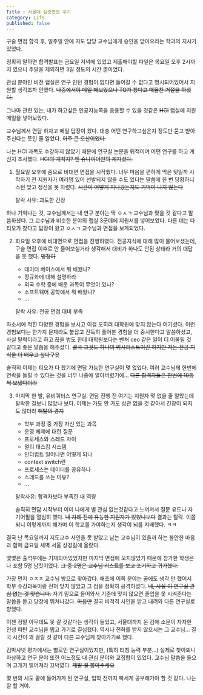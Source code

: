 ```yaml
---
Title : 서울대 심층면접 후기
category: Life
published: false
---
```


구술 면접 합격 후, 일주일 안에 지도 담당 교수님에게 승인을 받아오라는 학과의 지시가 있었다.

정확히 말하면 합격발표는 금요일 저녁에 있었고 제출해야할 파일은 목요일 오후 2시까지 였으니 주말을 제외하면 3일 정도의 시간 뿐이었다.

관심 분야인 비전 랩실은 연구 인턴 경험이 없다면 들어갈 수 없다고 명시되어있어서 지원할 생각조차 안했다. ~~나중에서야 메일 해보았으나 TO가 찼다고 매몰찬 거절을 하셨다.~~

그나마 관련 있는, 내가 하고싶은 인공지능쪽을 응용할 수 있을 것같은 ~~HCI~~ 랩실에 지원 메일을 넣어보았다. 

교수님께서 면담 하자고 메일 답장이 왔다. 대충 어떤 연구하고싶은지 정도만 묻고 받아주신다는 뜻인 줄 알았다. ~~아주 큰 오산이었다.~~

나는 HCI 과목도 수강하지 않았기 때문에 연구실 논문을 뒤적이며 어떤 연구를 하고 계신지 조사했다. ~~HCI의 개척자? 벤 슈나이더만의 제자셨다.~~ 

1. 월요일 오후에 줌으로 비대면 면접을 시작했다. 너무 마음을 편하게 먹은 탓일까 시작하기 전 지원자가 여러명 있어 선발되지 않을 수도 있다는 말씀에 한 번 당황하니 스턴 맞고 정신을 못 차렸다. ~~시간이 어떻게 지나갔는지도 기억이 나지 않는다~~

   

   탈락 사유: 과도한 긴장

하나 기억나는 것, 교수님께서는 내 연구 분야는 딱 ㅇㅅㄱ 교수님과 맞을 것 같다고 말씀하셨다. 그 교수님과 비슷한 분야의 랩실 3군데에 지원서를 넣어보았다. 다른 데는 다 티오가 찼다고 답장이 왔고 ㅇㅅㄱ 교수님과 면접을 보게되었다. 

2. 화요일 오후에 비대면으로 면접을 진행하였다. 전공지식에 대해 많이 물어보셨는데, 구술 면접 이후로 안 물어보실거라 생각해서 대비가 하나도 안된 상태라 거의 대답을 못 했다. ~~멍청아~~  

   * 데이터 베이스에서 뭐 배웠나? 
   * 정규화에 대해 설명하라
   * 외국 수학 중에 배운 과목이 무엇이 있나?
   * 소프트웨어 공학에서 뭐 배웠나?
   * ...

   

   탈락 사유: 전공 면접 대비 부족

자소서에 적힌 다양한 경험을 보시고 이걸 오히려 대학원에 맞지 않는다 여기셨다. 이런 경험보다는 한가지 문제라도 붙잡고 진득히 풀어본 경험을 더 중시한다고 말씀하셨고, 사실 탈락이라고 하고 끊을 법도 한데 대학원보다는 벤쳐 ceo 같은 일이 더 어울릴 것 같다고 좋은 말씀을 해주셨다. ~~결국 그것도 하나의 위시리스트이긴 하지만 저는 전공 지식을 더 배우고 싶다구욧~~

솔직히 이제는 티오가 다 찼기에 면담 가능한 연구실이 몇 없었다. 여러 교수님께 한번에 연락을 돌릴 수 있다는 것을 너무 나중에 알아버렸기에... ~~다른 합격자들은 한번에 10통씩 보냈다더라~~

3. 마지막 한 발,  유비쿼터스 연구실. 면담 진행 전 여기는 지원자 몇 없을 줄 알았는데 탈락한 걸보니 많았나 보다. 이제는 가도 안 가도 상관 없을 것 같아서 긴장이 되지도 않더라 ~~해탈의 경지~~

   - 학부 과정 중 가장 자신 있는 과목
   - 운영 체제에 대한 질문
   - 프로세스와 스레드 차이
   - 멀티 태스킹 시스템
   - 인터럽트 일어나면 어떻게 되나
   - context switch란
   - 프로세스는 데이터를 공유하나
   - 스레드를 쓰는 이유?
   - ...

   

   탈락사유: 합격자보다 부족한 내 역량

   

   솔직히 면담 시작부터 이미 나에게 별 관심 없는것같다고 느껴져서 질문 유도나 자기어필을 열심히 했다. ~~내 차례 전에 유능한 지원자가 있었나보다~~ 결과는 탈락. 이쯤되니 이렇게까지 해가며 이 학교를 가야하는지 생각이 뇌를 지배했다. ㅋㅋ

결국 난 목요일까지 지도교수 사인을 못 받았고 남는 교수님이 있을까 하는 불안한 마음과 함께 금요일 새벽 서울 상경길에 올랐다.

몇몇은 출석부에는 기재되어있었지만 마지막 면접에 오지않았기 때문에 참가한 학생은 나 포함 5명 남짓이었다. ~~그 중 2명은 교수님 리스트를 보고 포기하고 귀가했다.~~ 

가장 먼저 ㅇㅈㅈ 교수님 방으로 찾아갔다. 애초에 이쪽 분야는 꿈에도 생각 안 했어서 학부 수강과목이랑 전혀 맞지 않았고 그 점을 정확히 공격하셨다. ~~네, 사실 이 연구실 관심 없는 것 맞습니다.~~ 자기 밑으로 들어와서 기준에 맞지 않으면 졸업을 못 시켜준다는 말씀을 듣고 당장에 뛰쳐나갔다. ~~마음만~~ 결국 비적격 사인을 받고 내려와 다른 연구실로 향했다.

이젠 정말 아무데도 못 갈 것같다는 생각이 들었고, 서울대까지 온 김에 소문이 자자한 인성 파탄 교수님을 뵙고 가기로 결심했다. 역시나 전화를 받지 않으시는 그 교수님... 결국 시간이 꽤 걸릴 것 같아 다른 교수님께 찾아가기로 했다.

김박사넷 평가에서는 별로인 연구실이었지만, (특히 티칭 능력 부분...) 실제로 찾아뵈니 자상하고 연구 분야 또한 어느정도 내 관심 분야와 교집합이 있었다. 교수님 말씀을 들으며 고개가 떨어져라 끄덕였다. ~~제발 절 뽑아주세요~~ 

몇 번의 시도 끝에 들어가게 된 연구실, 입학 전까지 빡세게 공부해가야 할 것 같다. 나는 잘 할 거야.